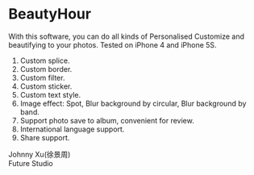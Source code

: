 # BeautyHour
With this software, you can do all kinds of Personalised Customize and  beautifying to your photos. Tested on iPhone 4 and iPhone 5S.

1.	Custom splice.
2.  Custom border.
3.  Custom filter. 
4.  Custom sticker.
5.  Custom text style.
6.  Image effect: Spot, Blur background by circular, Blur background by band.
7.  Support photo save to album, convenient for review.
8.  International language support.
9.  Share support.

Johnny Xu(徐景周)  
Future Studio
